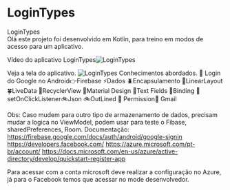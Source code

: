 # LoginTypes
 LoginTypes  
 Olá este projeto foi desenvolvido em Kotlin, para treino em modos de acesso para um aplicativo.
 
Vídeo do aplicativo LoginTypes![LoginTypes](https://www.youtube.com/watch?v=Vcbyl0-Hb4c)

Veja a tela do aplicativo.
![LoginTypes](https://user-images.githubusercontent.com/79156176/136702693-a5407127-eeb6-40f1-bc06-04aa6cf40c30.jpg)
Conhecimentos abordados.
💨 Login do Google no Android👉Firebase ⚡Dados 🪲Encapsulamento 🐜LinearLayout 🍀LiveData 🌺RecyclerView 📌Material Design 📐Text Fields 🎲Binding 🎲setOnClickListener🚲Json 🚲OutLined 💨 Permission💨 Gmail

Obs: Caso mudem para outro tipo de armazenamento de dados, precisam mudar a logica no ViewModel, podem usar para teste o Fibase, sharedPreferences, Room. 
Documentação:
https://firebase.google.com/docs/auth/android/google-signin
https://developers.facebook.com/
https://azure.microsoft.com/pt-br/account/
https://docs.microsoft.com/en-us/azure/active-directory/develop/quickstart-register-app

Para acessar com a conta microsoft deve realizar a configuração no Azure, já para o Facebook temos que acessar no mode desenvolvedor.

